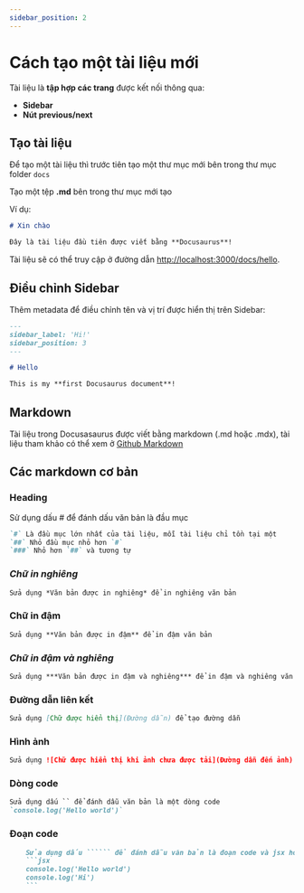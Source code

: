 ```yaml
---
sidebar_position: 2
---
```


# Cách tạo một tài liệu mới

Tài liệu là **tập hợp các trang** được kết nối thông qua:

- **Sidebar**
- **Nút previous/next**

## Tạo tài liệu

Để tạo một tài liệu thì trước tiên tạo một thư mục mới bên trong thư mục folder `docs`

Tạo một tệp **.md** bên trong thư mục mới tạo

Ví dụ:

```md title="docs/hello.md"
# Xin chào

Đây là tài liệu đầu tiên được viết bằng **Docusaurus**!
```

Tài liệu sẽ có thể truy cập ở đường dẫn [http://localhost:3000/docs/hello](http://localhost:3000/docs/hello).

## Điều chỉnh Sidebar

Thêm metadata để điều chỉnh tên và vị trí được hiển thị trên Sidebar:

```md title="docs/hello.md" {1-4}
---
sidebar_label: 'Hi!'
sidebar_position: 3
---

# Hello

This is my **first Docusaurus document**!
```

## Markdown

Tài liệu trong Docusasaurus được viết bằng markdown (.md hoặc .mdx), tài liệu tham khảo có thể xem ở [Github Markdown](https://docs.github.com/en/get-started/writing-on-github/getting-started-with-writing-and-formatting-on-github/basic-writing-and-formatting-syntax)

## Các markdown cơ bản

### Heading

Sử dụng dấu # để đánh dấu văn bản là đầu mục

```md
`#` Là đầu mục lớn nhất của tài liệu, mỗi tài liệu chỉ tồn tại một
`##` Nhỏ đầu mục nhỏ hơn `#`
`###` Nhỏ hơn `##` và tương tự
```

### *Chữ in nghiêng*

```md
Sửa dụng *Văn bản được in nghiêng* để in nghiêng văn bản
```

### **Chữ in đậm**

```md
Sửa dụng **Văn bản được in đậm** để in đậm văn bản
```

### ***Chữ in đậm và nghiêng***

```md
Sửa dụng ***Văn bản được in đậm và nghiêng*** để in đậm và nghiêng văn bản 
```

### Đường dẫn liên kết

```md
Sửa dụng [Chữ được hiển thị](Đường dẫn) để tạo đường dẫn 
```

### Hình ảnh

```md
Sửa dụng ![Chữ được hiển thị khi ảnh chưa được tải](Đường dẫn đến ảnh) để tạo ảnh 
```

### Dòng code

```md
Sửa dụng dấu `` để đánh dẫu văn bản là một dòng code
`console.log('Hello world')`
```

### Đoạn code

```md
    Sửa dụng dấu `````` để đánh dẫu văn bản là đoạn code và jsx hoặc bất kỳ ngôn ngữ để thêm ngôn ngữ cho đoạn code 
    ```jsx
    console.log('Hello world')
    console.log('Hi')
    ```
```
